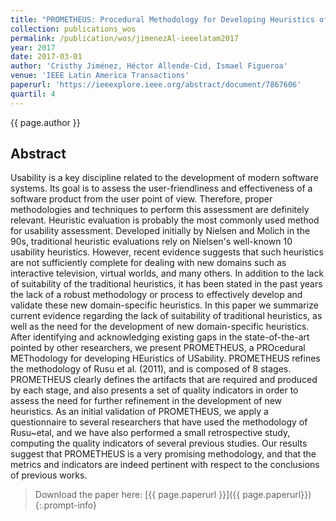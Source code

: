 ```yaml
---
title: "PROMETHEUS: Procedural Methodology for Developing Heuristics of Usability"
collection: publications_wos
permalink: /publication/wos/jimenezAl-ieeelatam2017
year: 2017
date: 2017-03-01
author: 'Cristhy Jiménez, Héctor Allende-Cid, Ismael Figueroa'
venue: 'IEEE Latin America Transactions'
paperurl: 'https://ieeexplore.ieee.org/abstract/document/7867606'
quartil: 4
---
```


{{ page.author }}

## Abstract

Usability is a key discipline related to the development of modern software
systems. Its goal is to assess the user-friendliness and effectiveness of a
software product from the user point of view. Therefore, proper methodologies
and techniques to perform this assessment are definitely relevant. Heuristic
evaluation is probably the most commonly used method for usability assessment.
Developed initially by Nielsen and Molich in the 90s, traditional heuristic
evaluations rely on Nielsen's well-known 10 usability heuristics. However,
recent evidence suggests that such heuristics are not sufficiently complete for
dealing with new domains such as interactive television, virtual worlds, and
many others. In addition to the lack of suitability of the traditional
heuristics, it has been stated in the past years the lack of a robust
methodology or process to effectively develop and validate these new
domain-specific heuristics. In this paper we summarize current evidence
regarding the lack of suitability of traditional heuristics, as well as the
need for the development of new domain-specific heuristics. After identifying
and acknowledging existing gaps in the state-of-the-art pointed by other
researchers, we present PROMETHEUS, a PROcedural METhodology for developing
HEuristics of USability. PROMETHEUS refines the methodology of Rusu et al.
(2011), and is composed of 8 stages. PROMETHEUS clearly defines the artifacts
that are required and produced by each stage, and also presents a set of
quality indicators in order to assess the need for further refinement in the
development of new heuristics. As an initial validation of PROMETHEUS, we apply
a questionnaire to several researchers that have used the methodology of
Rusu~etal, and we have also performed a small retrospective study, computing
the quality indicators of several previous studies. Our results suggest that
PROMETHEUS is a very promising methodology, and that the metrics and indicators
are indeed pertinent with respect to the conclusions of previous works.

>Download the paper here: [{{ page.paperurl }}]({{ page.paperurl}})
{:.prompt-info}
